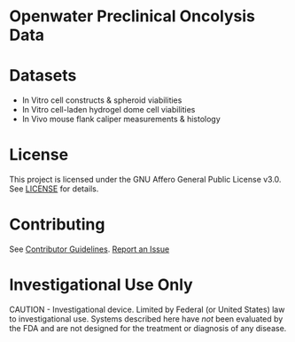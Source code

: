 # Openwater Preclinical Oncolysis Data

# Datasets
*  In Vitro cell constructs & spheroid viabilities
*  In Vitro cell-laden hydrogel dome cell viabilities
*  In Vivo mouse flank caliper measurements & histology

# License
This project is licensed under the GNU Affero General Public License v3.0. See [LICENSE](LICENSE) for details.

# Contributing 
See [Contributor Guidelines](Contributor%20Guidelines). [Report an Issue](https://goo.gl/forms/chVYUnA4bP70WGsL2)

# Investigational Use Only
CAUTION - Investigational device. Limited by Federal (or United States) law to investigational use. Systems described here have *not* been evaluated by the FDA and are not designed for the treatment or diagnosis of any disease. 